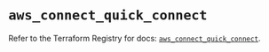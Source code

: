 # `aws_connect_quick_connect`

Refer to the Terraform Registry for docs: [`aws_connect_quick_connect`](https://registry.terraform.io/providers/hashicorp/aws/5.63.0/docs/resources/connect_quick_connect).
